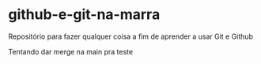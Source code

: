 # github-e-git-na-marra
Repositório para fazer qualquer coisa a fim de aprender a usar Git e Github

Tentando dar merge na main pra teste
